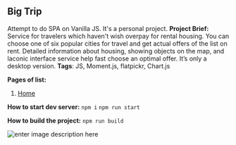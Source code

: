 ## Big Trip
Attempt to do SPA on Vanilla JS. It's a personal project.
**Project Brief:** 
Service for travelers which haven't wish overpay for rental housing. You can choose one of six popular cities for travel and get actual offers of the list on rent. Detailed information about housing, showing objects on the map, and laconic interface service help fast choose an optimal offer. It’s only a desktop version.
**Tags**: JS, Moment.js, flatpickr, Chart.js

**Pages of list:** 
 1. [Home](https://pashkes.github.io/big-trip/)
 
**How to start dev server:**
    `npm i`
    `npm run start`
   
   **How to build the project:**
    `npm run build`

![enter image description here](https://lh3.googleusercontent.com/p5LPfUuxOiUe6Idw6cHmaMwMUa7GMsZoOmqHtgYyOmM50HWk4AQjvoIxqMYUHVcy_enXsmZjutf2=s800 "preview photo")
   
